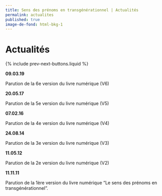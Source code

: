 ```yaml
---
title: Sens des prénoms en transgénérationnel | Actualités
permalink: actualites
published: true
image-de-fond: html-bkg-1
---
```


# Actualités

{% include prev-next-buttons.liquid %}

**09.03.19**

Parution de la 6e version du livre numérique (V6)

**20.05.17**

Parution de la 5e version du livre numérique (V5)

**07.02.16**

Parution de la 4e version du livre numérique (V4)

**24.08.14**

Parution de la 3e version du livre numérique (V3)

**11.05.12**

Parution de la 2e version du livre numérique (V2)

**11.11.11**

Parution de la 1ère version du livre numérique “Le sens des prénoms en transgénérationnel”.
